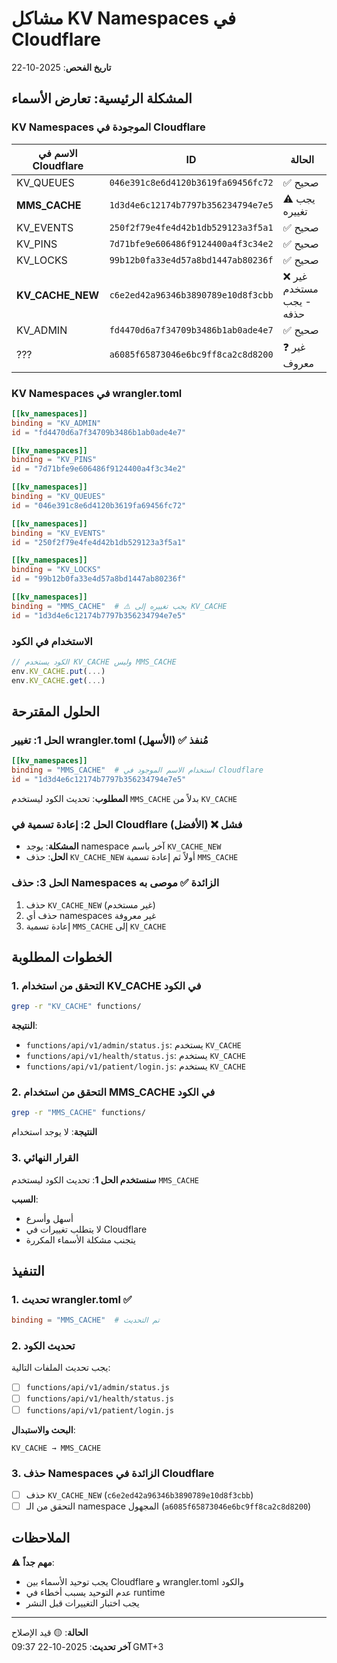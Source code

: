 # مشاكل KV Namespaces في Cloudflare

**تاريخ الفحص**: 2025-10-22

## المشكلة الرئيسية: تعارض الأسماء

### KV Namespaces الموجودة في Cloudflare

| الاسم في Cloudflare | ID | الحالة |
|---------------------|-----|--------|
| KV_QUEUES | `046e391c8e6d4120b3619fa69456fc72` | ✅ صحيح |
| **MMS_CACHE** | `1d3d4e6c12174b7797b356234794e7e5` | ⚠️ يجب تغييره |
| KV_EVENTS | `250f2f79e4fe4d42b1db529123a3f5a1` | ✅ صحيح |
| KV_PINS | `7d71bfe9e606486f9124400a4f3c34e2` | ✅ صحيح |
| KV_LOCKS | `99b12b0fa33e4d57a8bd1447ab80236f` | ✅ صحيح |
| **KV_CACHE_NEW** | `c6e2ed42a96346b3890789e10d8f3cbb` | ❌ غير مستخدم - يجب حذفه |
| KV_ADMIN | `fd4470d6a7f34709b3486b1ab0ade4e7` | ✅ صحيح |
| ??? | `a6085f65873046e6bc9ff8ca2c8d8200` | ❓ غير معروف |

### KV Namespaces في wrangler.toml

```toml
[[kv_namespaces]]
binding = "KV_ADMIN"
id = "fd4470d6a7f34709b3486b1ab0ade4e7"

[[kv_namespaces]]
binding = "KV_PINS"
id = "7d71bfe9e606486f9124400a4f3c34e2"

[[kv_namespaces]]
binding = "KV_QUEUES"
id = "046e391c8e6d4120b3619fa69456fc72"

[[kv_namespaces]]
binding = "KV_EVENTS"
id = "250f2f79e4fe4d42b1db529123a3f5a1"

[[kv_namespaces]]
binding = "KV_LOCKS"
id = "99b12b0fa33e4d57a8bd1447ab80236f"

[[kv_namespaces]]
binding = "MMS_CACHE"  # ⚠️ يجب تغييره إلى KV_CACHE
id = "1d3d4e6c12174b7797b356234794e7e5"
```

### الاستخدام في الكود

```javascript
// الكود يستخدم KV_CACHE وليس MMS_CACHE
env.KV_CACHE.put(...)
env.KV_CACHE.get(...)
```

## الحلول المقترحة

### الحل 1: تغيير wrangler.toml (الأسهل) ✅ مُنفذ

```toml
[[kv_namespaces]]
binding = "MMS_CACHE"  # استخدام الاسم الموجود في Cloudflare
id = "1d3d4e6c12174b7797b356234794e7e5"
```

**المطلوب**: تحديث الكود ليستخدم `MMS_CACHE` بدلاً من `KV_CACHE`

### الحل 2: إعادة تسمية في Cloudflare (الأفضل) ❌ فشل

- **المشكلة**: يوجد namespace آخر باسم `KV_CACHE_NEW`
- **الحل**: حذف `KV_CACHE_NEW` أولاً ثم إعادة تسمية `MMS_CACHE`

### الحل 3: حذف Namespaces الزائدة ✅ موصى به

1. حذف `KV_CACHE_NEW` (غير مستخدم)
2. حذف أي namespaces غير معروفة
3. إعادة تسمية `MMS_CACHE` إلى `KV_CACHE`

## الخطوات المطلوبة

### 1. التحقق من استخدام KV_CACHE في الكود

```bash
grep -r "KV_CACHE" functions/
```

**النتيجة**:
- `functions/api/v1/admin/status.js`: يستخدم `KV_CACHE`
- `functions/api/v1/health/status.js`: يستخدم `KV_CACHE`
- `functions/api/v1/patient/login.js`: يستخدم `KV_CACHE`

### 2. التحقق من استخدام MMS_CACHE في الكود

```bash
grep -r "MMS_CACHE" functions/
```

**النتيجة**: لا يوجد استخدام

### 3. القرار النهائي

**سنستخدم الحل 1**: تحديث الكود ليستخدم `MMS_CACHE`

**السبب**:
- أسهل وأسرع
- لا يتطلب تغييرات في Cloudflare
- يتجنب مشكلة الأسماء المكررة

## التنفيذ

### 1. تحديث wrangler.toml ✅

```toml
binding = "MMS_CACHE"  # تم التحديث
```

### 2. تحديث الكود

يجب تحديث الملفات التالية:
- [ ] `functions/api/v1/admin/status.js`
- [ ] `functions/api/v1/health/status.js`
- [ ] `functions/api/v1/patient/login.js`

**البحث والاستبدال**:
```
KV_CACHE → MMS_CACHE
```

### 3. حذف Namespaces الزائدة في Cloudflare

- [ ] حذف `KV_CACHE_NEW` (`c6e2ed42a96346b3890789e10d8f3cbb`)
- [ ] التحقق من الـ namespace المجهول (`a6085f65873046e6bc9ff8ca2c8d8200`)

## الملاحظات

⚠️ **مهم جداً**:
- يجب توحيد الأسماء بين Cloudflare و wrangler.toml والكود
- عدم التوحيد يسبب أخطاء في runtime
- يجب اختبار التغييرات قبل النشر

---

**الحالة**: 🟡 قيد الإصلاح  
**آخر تحديث**: 2025-10-22 09:37 GMT+3

